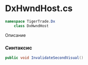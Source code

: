 
# DxHwndHost.cs
```csharp
namespace TigerTrade.Dx  
    class DxHwndHost
```

Описание

### Синтаксис
```csharp
public void InvalidateSecondVisual()
```


                    
                    